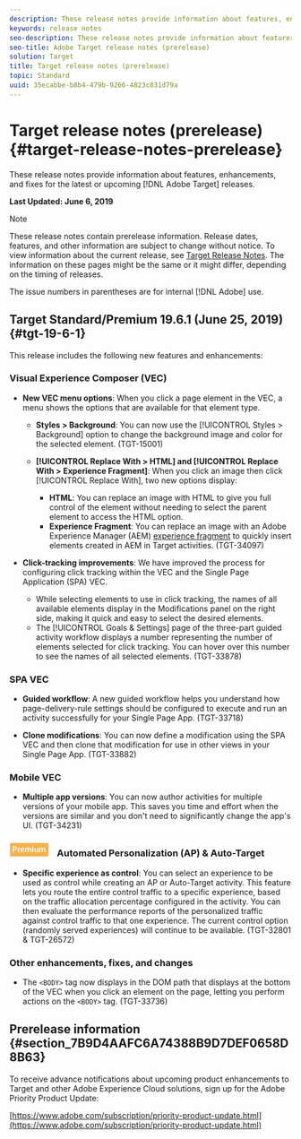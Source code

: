 ```yaml
---
description: These release notes provide information about features, enhancements, fixes, and known issues for the latest or upcoming Target releases.
keywords: release notes
seo-description: These release notes provide information about features, enhancements, fixes, and known issues for the latest or upcoming Adobe Target releases
seo-title: Adobe Target release notes (prerelease)
solution: Target
title: Target release notes (prerelease)
topic: Standard
uuid: 35ecabbe-b8b4-479b-9266-4823c831d79a
---
```


# Target release notes (prerelease){#target-release-notes-prerelease}

These release notes provide information about features, enhancements, and fixes for the latest or upcoming [!DNL Adobe Target] releases.

**Last Updated: June 6, 2019**

>[!NOTE]
>
>These release notes contain prerelease information. Release dates, features, and other information are subject to change without notice. To view information about the current release, see [Target Release Notes](release-notes.md). The information on these pages might be the same or it might differ, depending on the timing of releases.
>
>The issue numbers in parentheses are for internal [!DNL Adobe] use.

## Target Standard/Premium 19.6.1 (June 25, 2019) {#tgt-19-6-1}

This release includes the following new features and enhancements:

### Visual Experience Composer (VEC)

* **New VEC menu options**: When you click a page element in the VEC, a menu shows the options that are available for that element type. 

  * **Styles > Background**: You can now use the [!UICONTROL Styles > Background] option to change the background image and color for the selected element. (TGT-15001)

  * **[!UICONTROL Replace With > HTML] and [!UICONTROL Replace With > Experience Fragment]**: When you click an image then click [!UICONTROL Replace With], two new options display:

    * **HTML**: You can replace an image with HTML to give you full control of the element without needing to select the parent element to access the HTML option.
    * **Experience Fragment**: You can replace an image with an Adobe Experience Manager (AEM) [experience fragment](/help/c-experiences/c-manage-content/aem-experience-fragments.md) to quickly insert elements created in AEM in Target activities. (TGT-34097)

* **Click-tracking improvements**: We have improved the process for configuring click tracking within the VEC and the Single Page Application (SPA) VEC.

  * While selecting elements to use in click tracking, the names of all available elements display in the Modifications panel on the right side, making it quick and easy to select the desired elements.
  * The [!UICONTROL Goals & Settings] page of the three-part guided activity workflow displays a number representing the number of elements selected for click tracking. You can hover over this number to see the names of all selected elements. (TGT-33878)

### SPA VEC

* **Guided workflow**: A new guided workflow helps you understand how page-delivery-rule settings should be configured to execute and run an activity successfully for your Single Page App. (TGT-33718)

* **Clone modifications**: You can now define a modification using the SPA VEC and then clone that modification for use in other views in your Single Page App. (TGT-33882)

### Mobile VEC

* **Multiple app versions**: You can now author activities for multiple versions of your mobile app. This saves you time and effort when the versions are similar and you don't need to significantly change the app's UI. (TGT-34231)

### ![Premium badge](/help/assets/premium.png) Automated Personalization (AP) & Auto-Target

* **Specific experience as control**: You can select an experience to be used as control while creating an AP or Auto-Target activity. This feature lets you route the entire control traffic to a specific experience, based on the traffic allocation percentage configured in the activity. You can then evaluate the performance reports of the personalized traffic against control traffic to that one experience. The current control option (randomly served experiences) will continue to be available. (TGT-32801 & TGT-26572)

### Other enhancements, fixes, and changes

* The `<BODY>` tag now displays in the DOM path that displays at the bottom of the VEC when you click an element on the page, letting you perform actions on the `<BODY>` tag. (TGT-33736)

## Prerelease information {#section_7B9D4AAFC6A74388B9D7DEF0658D8B63}

To receive advance notifications about upcoming product enhancements to Target and other Adobe Experience Cloud solutions, sign up for the Adobe Priority Product Update:

[https://www.adobe.com/subscription/priority-product-update.html](https://www.adobe.com/subscription/priority-product-update.html) 
